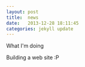 ```yaml
---
layout: post
title:  news
date:   2013-12-28 18:11:45
categories: jekyll update
---
```

What I'm doing 

Building a web site :P 
